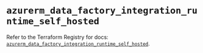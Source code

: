 # `azurerm_data_factory_integration_runtime_self_hosted`

Refer to the Terraform Registry for docs: [`azurerm_data_factory_integration_runtime_self_hosted`](https://registry.terraform.io/providers/hashicorp/azurerm/3.114.0/docs/resources/data_factory_integration_runtime_self_hosted).
